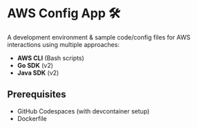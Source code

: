 # AWS Config App 🛠️

A development environment & sample code/config files for AWS interactions using multiple approaches:

- **AWS CLI** (Bash scripts)
- **Go SDK** (v2)
- **Java SDK** (v2)

## Prerequisites
- GitHub Codespaces (with devcontainer setup)
- Dockerfile
